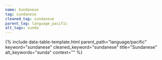 ```yaml
---
name: Sundanese
tag: sundanese
cleaned_tag: sundanese
parent_tag: language_pacific
alt_tags: sunda
---
```


{% include data-table-template.html 
  parent_path="language/pacific" 
  keyword="sundanese" 
  cleaned_keyword="sundanese" 
  title="Sundanese"
  alt_keywords="sunda"
  context=""
%}

